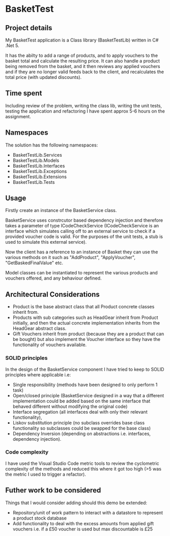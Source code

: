 # BasketTest

## Project details

My BasketTest application is a Class library (BasketTestLib) written in C# .Net 5.

It has the abilty to add a range of products, and to apply vouchers to the basket total and calculate the resulting price. It can also handle a product being removed from the basket, and it then reviews any applied vouchers and if they are no longer valid feeds back to the client, and recalculates the total price (with updated discounts).

## Time spent

Including review of the problem, writing the class lib, writing the unit tests, testing the application and refactoring I have spent approx 5-6 hours on the assignment.

## Namespaces

The solution has the following namespaces:

- BasketTestLib.Services
- BasketTestLib.Models
- BasketTestLib.Interfaces
- BasketTestLib.Exceptions
- BasketTestLib.Extensions
- BasketTestLib.Tests

## Usage

Firstly create an instance of the BasketService class.

 BasketService uses constrcutor based dependency injection and therefore takes a parameter of type ICodeCheckService (ICodeCheckService is an interface which simulates calling off to an external service to check if a provided voucher code is valid. For the purposes of the unit tests, a stub is used to simulate this external service).

Now the client has a reference to an instance of Basket they can use the various methods on it such as "AddProduct", "ApplyVoucher", "GetBaskedFinalValue" etc.

Model classes can be instantiated to represent the various products and vouchers offered, and any behaviour defined.

## Architectural Considerations

- Product is the base abstract class that all Product concrete classes inherit from. 
- Products with sub categories such as HeadGear inherit from Product initially, and then the actual concrete implementation inherits from the HeadGear abstract class.
- Gift Vouchers inherit from product (because they are a product that can be bought) but also implement the Voucher interface so they have the functionality of vouchers available.

### SOLID principles

In the design of the BasketService component I have tried to keep to SOLID principles where applicable i.e: 

- Single responsibility (methods have been designed to only perform 1 task)
- Open/closed principle (BasketService designed in a way that a different implementation could be added based on the same interface that behaved different without modifying the original code)
- Interface segregation (all interfaces deal with only their relevant functionality), 
- Liskov substitution principle (no subclass overrides base class functionality so subclasses could be swapped for the base class) 
- Dependency Inversion (depending on abstractions i.e. interfaces, dependency injection). 

### Code complexity

I have used the Visual Studio Code metric tools to review the cyclometric complexity of the methods and reduced this where it got too high (>5 was the metric I used to trigger a refactor).

## Futher work to be considered

Things that I would consider adding should this demo be extended:

- Repository/unit of work pattern to interact with a datastore to represent a product stock database
- Add functionality to deal with the excess amounts from applied gift vouchers i.e. if a £50 voucher is used but max discountable is £25